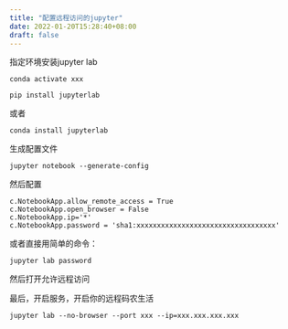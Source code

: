 ```yaml
---
title: "配置远程访问的jupyter"
date: 2022-01-20T15:28:40+08:00
draft: false
---
```


指定环境安装jupyter lab
```
conda activate xxx

pip install jupyterlab
```
或者
```
conda install jupyterlab
```

生成配置文件
```
jupyter notebook --generate-config
```
然后配置
```
c.NotebookApp.allow_remote_access = True
c.NotebookApp.open_browser = False
c.NotebookApp.ip='*'
c.NotebookApp.password = 'sha1:xxxxxxxxxxxxxxxxxxxxxxxxxxxxxxxxxx'
```

或者直接用简单的命令：
```
jupyter lab password
```
然后打开允许远程访问

最后，开启服务，开启你的远程码农生活

```
jupyter lab --no-browser --port xxx --ip=xxx.xxx.xxx.xxx
```


